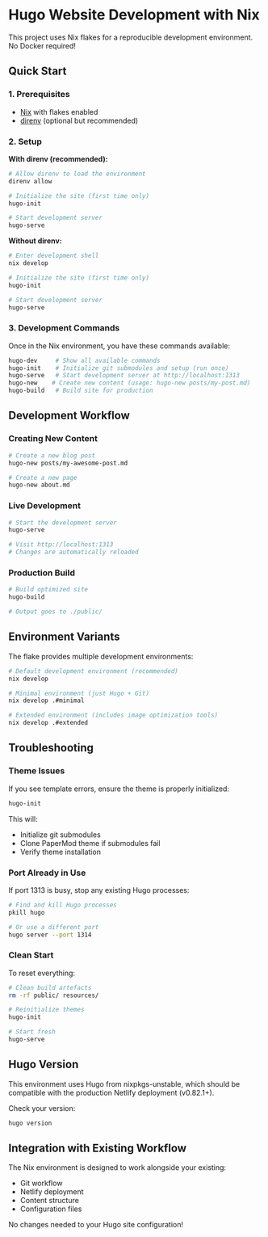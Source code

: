# Hugo Website Development with Nix

This project uses Nix flakes for a reproducible development environment. No Docker required!

## Quick Start

### 1. Prerequisites
- [Nix](https://nixos.org/download.html) with flakes enabled
- [direnv](https://direnv.net/) (optional but recommended)

### 2. Setup

**With direnv (recommended):**
```bash
# Allow direnv to load the environment
direnv allow

# Initialize the site (first time only)
hugo-init

# Start development server
hugo-serve
```

**Without direnv:**
```bash
# Enter development shell
nix develop

# Initialize the site (first time only)
hugo-init

# Start development server
hugo-serve
```

### 3. Development Commands

Once in the Nix environment, you have these commands available:

```bash
hugo-dev     # Show all available commands
hugo-init    # Initialize git submodules and setup (run once)
hugo-serve   # Start development server at http://localhost:1313
hugo-new    # Create new content (usage: hugo-new posts/my-post.md)
hugo-build   # Build site for production
```

## Development Workflow

### Creating New Content
```bash
# Create a new blog post
hugo-new posts/my-awesome-post.md

# Create a new page
hugo-new about.md
```

### Live Development
```bash
# Start the development server
hugo-serve

# Visit http://localhost:1313
# Changes are automatically reloaded
```

### Production Build
```bash
# Build optimized site
hugo-build

# Output goes to ./public/
```

## Environment Variants

The flake provides multiple development environments:

```bash
# Default development environment (recommended)
nix develop

# Minimal environment (just Hugo + Git)
nix develop .#minimal

# Extended environment (includes image optimization tools)
nix develop .#extended
```

## Troubleshooting

### Theme Issues
If you see template errors, ensure the theme is properly initialized:
```bash
hugo-init
```

This will:
- Initialize git submodules
- Clone PaperMod theme if submodules fail
- Verify theme installation

### Port Already in Use
If port 1313 is busy, stop any existing Hugo processes:
```bash
# Find and kill Hugo processes
pkill hugo

# Or use a different port
hugo server --port 1314
```

### Clean Start
To reset everything:
```bash
# Clean build artefacts
rm -rf public/ resources/

# Reinitialize themes
hugo-init

# Start fresh
hugo-serve
```

## Hugo Version

This environment uses Hugo from nixpkgs-unstable, which should be compatible with the production Netlify deployment (v0.82.1+).

Check your version:
```bash
hugo version
```

## Integration with Existing Workflow

The Nix environment is designed to work alongside your existing:
- Git workflow
- Netlify deployment
- Content structure
- Configuration files

No changes needed to your Hugo site configuration!